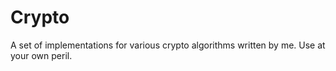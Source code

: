 # Crypto
A set of implementations for various crypto algorithms written by me. Use at your own peril. 
